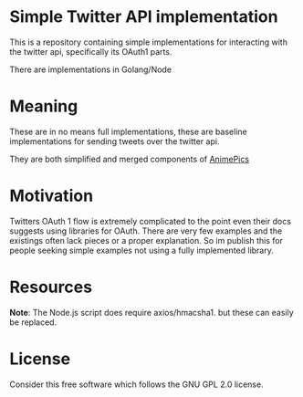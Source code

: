 # Simple Twitter API implementation
This is a repository containing simple implementations for interacting with the twitter api, specifically its OAuth1 parts.

There are implementations in Golang/Node

# Meaning
These are in no means full implementations, these are baseline implementations for sending tweets over the twitter api.

They are both simplified and merged components of [AnimePics](https://anime.pics)

# Motivation
Twitters OAuth 1 flow is extremely complicated to the point even their docs suggests using libraries for OAuth. There are very few examples and the existings often lack pieces or a proper explanation. So im publish this for people seeking simple examples not using a fully implemented library.

# Resources
**Note**: The Node.js script does require axios/hmacsha1. but these can easily be replaced.

# License
Consider this free software which follows the GNU GPL 2.0 license.

